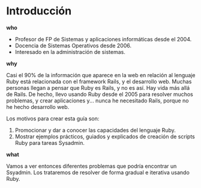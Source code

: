 
# Introducción

**who**

* Profesor de FP de Sistemas y aplicaciones informáticas desde el 2004.
* Docencia de Sistemas Operativos desde 2006.
* Interesado en la administración de sistemas.

**why**

Casi el 90% de la información que aparece en la web en relación al lenguaje Ruby está relacionada con el framework Rails, y el desarrollo web. Muchas personas llegan a pensar que Ruby es Rails, y no es así. Hay vida más allá de Rails. De hecho, llevo usando Ruby desde el 2005 para resolver muchos problemas, y crear aplicaciones y... nunca he necesitado Rails, porque no he hecho desarrollo web.

Los motivos para crear esta guía son:
1. Promocionar y dar a conocer las capacidades del lenguaje Ruby.
2. Mostrar ejemplos prácticos, guiados y explicados de creación de scripts Ruby para tareas Sysadmin.  

**what**

Vamos a ver entonces diferentes problemas que podría encontrar un Ssyadmin. Los trataremos de resolver de forma gradual e iterativa usando Ruby.
